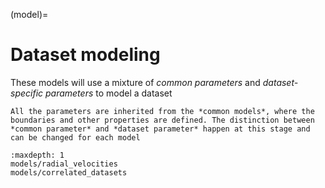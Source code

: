 (model)=

# Dataset modeling

These models will use a mixture of *common parameters* and *dataset-specific
parameters* to model a dataset

```{note}
All the parameters are inherited from the *common models*, where the boundaries and other properties are defined. The distinction between *common parameter* and *dataset parameter* happen at this stage and can be changed for each model
```

```{toctree}
:maxdepth: 1
models/radial_velocities
models/correlated_datasets
```
